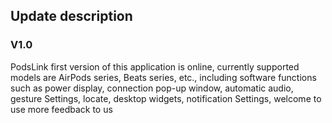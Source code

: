 ## Update description

### V1.0
PodsLink first version of this application is online, currently supported models are AirPods series, Beats series, etc., including software functions such as power display, connection pop-up window, automatic audio, gesture Settings, locate, desktop widgets, notification Settings, welcome to use more feedback to us
